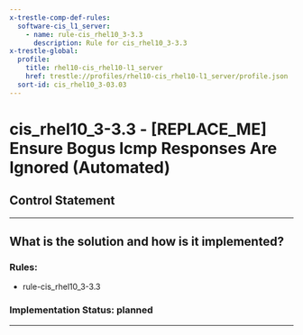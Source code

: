 ```yaml
---
x-trestle-comp-def-rules:
  software-cis_l1_server:
    - name: rule-cis_rhel10_3-3.3
      description: Rule for cis_rhel10_3-3.3
x-trestle-global:
  profile:
    title: rhel10-cis_rhel10-l1_server
    href: trestle://profiles/rhel10-cis_rhel10-l1_server/profile.json
  sort-id: cis_rhel10_3-03.03
---
```


# cis_rhel10_3-3.3 - \[REPLACE_ME\] Ensure Bogus Icmp Responses Are Ignored (Automated)

## Control Statement

______________________________________________________________________

## What is the solution and how is it implemented?

<!-- For implementation status enter one of: implemented, partial, planned, alternative, not-applicable -->

<!-- Note that the list of rules under ### Rules: is read-only and changes will not be captured after assembly to JSON -->

<!-- Add control implementation description here for control: cis_rhel10_3-3.3 -->

### Rules:

  - rule-cis_rhel10_3-3.3

### Implementation Status: planned

______________________________________________________________________
